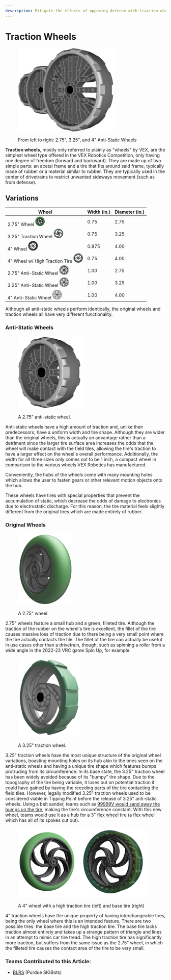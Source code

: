 ```yaml
---
description: Mitigate the effects of opposing defense with traction wheels.
---
```


# Traction Wheels

<figure><img src="../../../.gitbook/assets/tractionwheelprogression.png" alt=""><figcaption><p>From left to right: 2.75", 3.25", and 4" Anti-Static Wheels </p></figcaption></figure>

**Traction wheels**, mostly only referred to plainly as "wheels" by VEX, are the simplest wheel type offered in the VEX Robotics Competition, only having one degree of freedom (forward and backward). They are made up of two simple parts: an acetal frame and a tire that fits around said frame, typically made of rubber or a material similar to rubber. They are typically used in the center of drivetrains to restrict unwanted sideways movement (such as from defense).

## Variations

| Wheel                                                                                | Width (in.) | Diameter (in.) |
| ------------------------------------------------------------------------------------ | ----------- | -------------- |
| 2.75" Wheel ![](../../../.gitbook/assets/2.75wheelicon.png)                          | 0.75        | 2.75           |
| 3.25" Traction Wheel ![](../../../.gitbook/assets/3.25tractionicon.png)              | 0.75        | 3.25           |
| 4" Wheel ![](../../../.gitbook/assets/4wheelicon.png)                                | 0.875       | 4.00           |
| 4" Wheel w/ High Traction Tire ![](../../../.gitbook/assets/4tractionicon.png)       | 0.75        | 4.00           |
| 2.75" Anti-Static Wheel ![](../../../.gitbook/assets/2.75antistatictractionicon.png) | 1.00        | 2.75           |
| 3.25" Anti-Static Wheel ![](../../../.gitbook/assets/3.25antistatictractionicon.png) | 1.00        | 3.25           |
| 4" Anti-Static Wheel ![](../../../.gitbook/assets/4antistatictractionicon.png)       | 1.00        | 4.00           |

Although all anti-static wheels perform identically, the original wheels and traction wheels all have very different functionality.

### Anti-Static Wheels

<figure><img src="../../../.gitbook/assets/2.75antistaticwheel.png" alt=""><figcaption><p>A 2.75" anti-static wheel.</p></figcaption></figure>

Anti-static wheels have a high amount of traction and, unlike their predecessors, have a uniform width and tire shape. Although they are wider than the original wheels, this is actually an advantage rather than a detriment since the larger tire surface area increases the odds that the wheel will make contact with the field tiles, allowing the tire's traction to have a larger effect on the wheel's overall performance. Additionally, the width for all three sizes only comes out to be 1 inch, a compact wheel in comparison to the various wheels VEX Robotics has manufactured.&#x20;

Conveniently, the hubs of the wheels come with many mounting holes which allows the user to fasten gears or other relevant motion objects onto the hub.

These wheels have tires with special properties that prevent the accumulation of static, which decrease the odds of damage to electronics due to electrostatic discharge. For this reason, the tire material feels slightly different from the original tires which are made entirely of rubber.

### Original Wheels

<figure><img src="../../../.gitbook/assets/2.75wheel.png" alt=""><figcaption><p>A 2.75" wheel.</p></figcaption></figure>

2.75" wheels feature a small hub and a green, filleted tire. Although the traction of the rubber on the wheel's tire is excellent, the fillet of the tire causes massive loss of traction due to there being a very small point where the tire actually contacts the tile. The fillet of the tire can actually be useful in use cases other than a drivetrain, though, such as spinning a roller from a wide angle in the 2022-23 VRC game Spin Up, for example.

<figure><img src="../../../.gitbook/assets/3.25tractionwheel.png" alt=""><figcaption><p>A 3.25" traction wheel.</p></figcaption></figure>

3.25" traction wheels have the most unique structure of the original wheel variations, boasting mounting holes on its hub akin to the ones seen on the anti-static wheels and having a unique tire shape which features bumps protruding from its circumference. In its base state, the 3.25" traction wheel has been widely avoided because of its "bumpy" tire shape. Due to the topography of the tire being variable, it loses out on potential traction it could have gained by having the receding parts of the tire contacting the field tiles. However, legally modified 3.25" traction wheels used to be considered viable in Tipping Point before the release of 3.25" anti-static wheels. Using a belt sander, teams such as [99999V would sand away the bumps on the tire](https://www.vexforum.com/t/3-25-vs-4-wheel-traction/101094/9), making the tire's circumference constant. With this new wheel, teams would use it as a hub for a 3" [flex wheel](flex-wheels.md) tire (a flex wheel which has all of its spokes cut out).

<figure><img src="../../../.gitbook/assets/4inchwheels.png" alt=""><figcaption><p>A 4" wheel with a high traction tire (left) and base tire (right)</p></figcaption></figure>

4" traction wheels have the unique property of having interchangeable tires, being the only wheel where this is an intended feature. There are two possible tires: the base tire and the high traction tire. The base tire lacks traction almost entirely and takes up a strange pattern of triangle and lines in an attempt to mimic car tire tread. The high traction tire has significantly more traction, but suffers from the same issue as the 2.75" wheel, in which the filleted tire causes the contact area of the tire to be very small.&#x20;

### Teams Contributed to this Article:

* [BLRS](https://purduesigbots.com/) (Purdue SIGBots)

